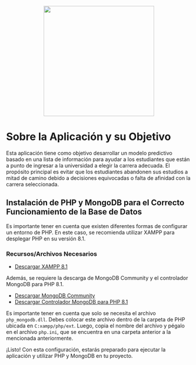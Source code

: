 <p align="center">
  <img src="https://www.universidades.com.ec/logos/original/logo-universidad-catolica-de-santiago-de-guayaquil.webp" width="300">
</p>

# Sobre la Aplicación y su Objetivo

Esta aplicación tiene como objetivo desarrollar un modelo predictivo basado en una lista de información para ayudar a los estudiantes que están a punto de ingresar a la universidad a elegir la carrera adecuada. El propósito principal es evitar que los estudiantes abandonen sus estudios a mitad de camino debido a decisiones equivocadas o falta de afinidad con la carrera seleccionada.

## Instalación de PHP y MongoDB para el Correcto Funcionamiento de la Base de Datos

Es importante tener en cuenta que existen diferentes formas de configurar un entorno de PHP. En este caso, se recomienda utilizar XAMPP para desplegar PHP en su versión 8.1.

### Recursos/Archivos Necesarios

- [Descargar XAMPP 8.1](https://sourceforge.net/projects/xampp/files/XAMPP%20Windows/8.1.17/xampp-windows-x64-8.1.17-0-VS16-installer.exe)

Además, se requiere la descarga de MongoDB Community y el controlador MongoDB para PHP 8.1.

- [Descargar MongoDB Community](https://www.mongodb.com/try/download/community)
- [Descargar Controlador MongoDB para PHP 8.1](https://windows.php.net/downloads/pecl/releases/mongodb/1.13.0/php_mongodb-1.13.0-8.1-ts-vs16-x64.zip)

Es importante tener en cuenta que solo se necesita el archivo `php_mongodb.dll`. Debes colocar este archivo dentro de la carpeta de PHP ubicada en `C:xampp/php/ext`. Luego, copia el nombre del archivo y pégalo en el archivo `php.ini`, que se encuentra en una carpeta anterior a la mencionada anteriormente.

¡Listo! Con esta configuración, estarás preparado para ejecutar la aplicación y utilizar PHP y MongoDB en tu proyecto.
